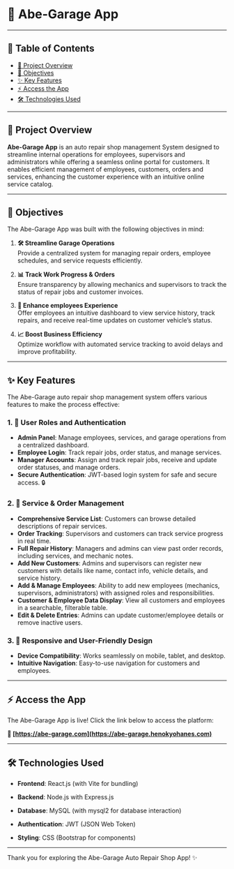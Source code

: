 # 🚀 Abe-Garage App

---

## 📖 Table of Contents
- [📜 Project Overview](#-project-overview)
- [🎯 Objectives](#-objectives)
- [✨ Key Features](#-key-features)
- [⚡ Access the App](#-access-the-app)
- [🛠️ Technologies Used](#%EF%B8%8F-technologies-used)

---

## 📜 Project Overview
**Abe-Garage App** is an auto repair shop management System designed to streamline internal operations for employees, supervisors and administrators while offering a seamless online portal for customers. It enables efficient management of employees, customers, orders and services, enhancing the customer experience with an intuitive online service catalog.

---

## 🎯 Objectives

The Abe-Garage App was built with the following objectives in mind:

1. **🛠️ Streamline Garage Operations**  
   Provide a centralized system for managing repair orders, employee schedules, and service requests efficiently.

2. **📊 Track Work Progress & Orders**  
   Ensure transparency by allowing mechanics and supervisors to track the status of repair jobs and customer invoices.

3. **💬 Enhance employees Experience**  
   Offer employees an intuitive dashboard to view service history, track repairs, and receive real-time updates on customer vehicle’s status.

4. **📈 Boost Business Efficiency**  
   Optimize workflow with automated service tracking to avoid delays and improve profitability.

---

## ✨ Key Features

The Abe-Garage auto repair shop management system offers various features to make the process effective:

### 1. 🔑 **User Roles and Authentication**
   - **Admin Panel**: Manage employees, services, and garage operations from a centralized dashboard.
   - **Employee Login**: Track repair jobs, order status, and manage services.
   - **Manager Accounts**: Assign and track repair jobs, receive and update order statuses, and manage orders. 
   - **Secure Authentication**: JWT-based login system for safe and secure access. 🔒

### 2. 🔧 **Service & Order Management**
   - **Comprehensive Service List**:  Customers can browse detailed descriptions of repair services.
   - **Order Tracking**: Supervisors and customers can track service progress in real time.
   - **Full Repair History**: Managers and admins can view past order records, including services, and mechanic notes.
   - **Add New Customers**: Admins and supervisors can register new customers with details like name, contact info, vehicle details, and service history.
   - **Add & Manage Employees**: Ability to add new employees (mechanics, supervisors, administrators) with assigned roles and responsibilities.
   - **Customer & Employee Data Display**: View all customers and employees in a searchable, filterable table.
   - **Edit & Delete Entries**: Admins can update customer/employee details or remove inactive users.

### 3. 📱 **Responsive and User-Friendly Design**
   - **Device Compatibility**: Works seamlessly on mobile, tablet, and desktop.
   - **Intuitive Navigation**: Easy-to-use navigation for customers and employees.

---

## ⚡ Access the App

The Abe-Garage App is live! Click the link below to access the platform:

**🔗 [https://abe-garage.com](https://abe-garage.henokyohanes.com)**

--- 

## 🛠️ Technologies Used

   - **Frontend**: React.js (with Vite for bundling)

   - **Backend**: Node.js with Express.js

   - **Database**: MySQL (with mysql2 for database interaction)

   - **Authentication**: JWT (JSON Web Token)

   - **Styling**: CSS (Bootstrap for components)

---

Thank you for exploring the Abe-Garage Auto Repair Shop App! ✨

